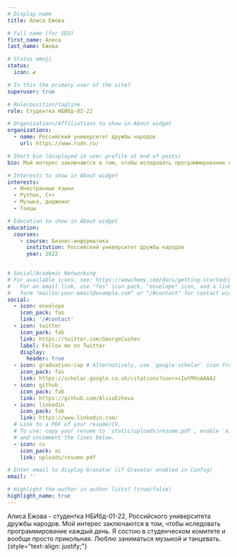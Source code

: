 ```yaml
---
# Display name
title: Алиса Ежова

# Full name (for SEO)
first_name: Алиса
last_name: Ежова

# Status emoji
status:
  icon: 💕

# Is this the primary user of the site?
superuser: true

# Role/position/tagline
role: Студентка НБИбд-02-22

# Organizations/Affiliations to show in About widget
organizations:
  - name: Российский университет дружбы народов
    url: https://www.rudn.ru/

# Short bio (displayed in user profile at end of posts)
bio: Мой интерес заключаются в том, чтобы иследовать программирование каждый день.

# Interests to show in About widget
interests:
  - Иностранные языки
  - Python, C++
  - Музыка, диджеинг
  - Танцы

# Education to show in About widget
education:
  courses:
    - course: Бизнес-информатика
      institution: Российский университет дружбы народов
      year: 2022
   

# Social/Academic Networking
# For available icons, see: https://wowchemy.com/docs/getting-started/page-builder/#icons
#   For an email link, use "fas" icon pack, "envelope" icon, and a link in the
#   form "mailto:your-email@example.com" or "/#contact" for contact widget.
social:
  - icon: envelope
    icon_pack: fas
    link: '/#contact'
  - icon: twitter
    icon_pack: fab
    link: https://twitter.com/GeorgeCushen
    label: Follow me on Twitter
    display:
      header: true
  - icon: graduation-cap # Alternatively, use `google-scholar` icon from `ai` icon pack
    icon_pack: fas
    link: https://scholar.google.co.uk/citations?user=sIwtMXoAAAAJ
  - icon: github
    icon_pack: fab
    link: https://github.com/AlisaEzhova
  - icon: linkedin
    icon_pack: fab
    link: https://www.linkedin.com/
  # Link to a PDF of your resume/CV.
  # To use: copy your resume to `static/uploads/resume.pdf`, enable `ai` icons in `params.yaml`,
  # and uncomment the lines below.
  - icon: cv
    icon_pack: ai
    link: uploads/resume.pdf

# Enter email to display Gravatar (if Gravatar enabled in Config)
email: ''

# Highlight the author in author lists? (true/false)
highlight_name: true
---
```


Алиса Ежова - студентка НБИбд-01-22, Российского университета дружбы народов. Мой интерес заключаются в том, чтобы иследовать программирование каждый день. Я состою в студенческом комитете и вообще просто прикольная. Люблю заниматься музыкой и танцевать.
{style="text-align: justify;"}
